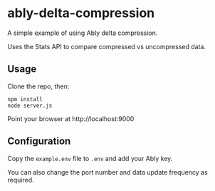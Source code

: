 # ably-delta-compression

A simple example of using Ably delta compression.

Uses the Stats API to compare compressed vs uncompressed data.

## Usage

Clone the repo, then:

```
npm install
node server.js
```

Point your browser at http://localhost:9000

## Configuration

Copy the `example.env` file to `.env` and add your Ably key.

You can also change the port number and data update frequency as required.

